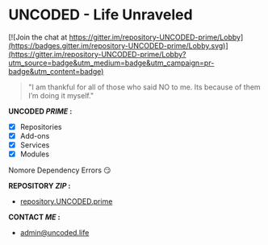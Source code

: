 # UNCODED - Life Unraveled

[![Join the chat at https://gitter.im/repository-UNCODED-prime/Lobby](https://badges.gitter.im/repository-UNCODED-prime/Lobby.svg)](https://gitter.im/repository-UNCODED-prime/Lobby?utm_source=badge&utm_medium=badge&utm_campaign=pr-badge&utm_content=badge)
> "I am thankful for all of those who said NO to me. Its because of them I’m doing it myself."

**UNCODED _PRIME_ :**

- [x] Repositories
- [x] Add-ons
- [x] Services
- [x] Modules

Nomore Dependency Errors :smirk:

**REPOSITORY _ZIP_ :**

* [repository.UNCODED.prime](http://start.uncoded.life)

 **CONTACT _ME_ :**

* admin@uncoded.life




